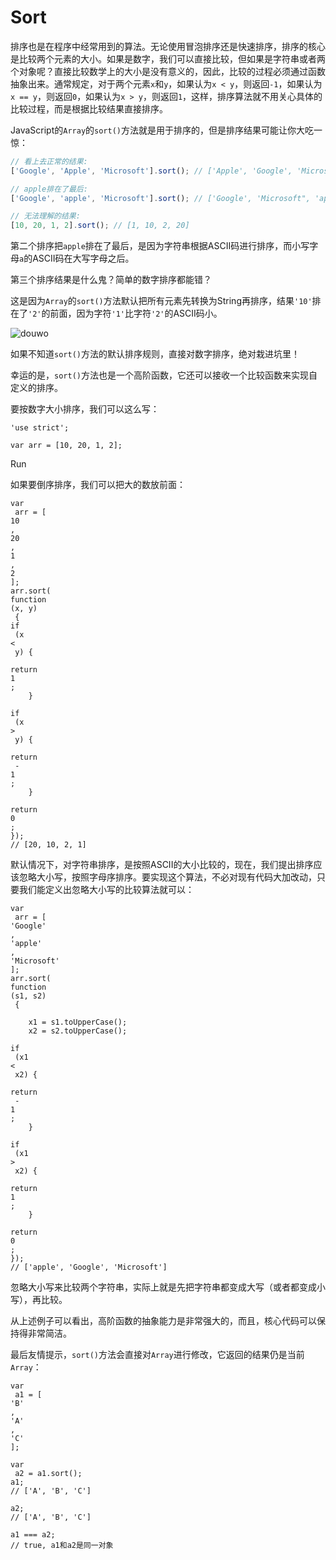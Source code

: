 # Sort

排序也是在程序中经常用到的算法。无论使用冒泡排序还是快速排序，排序的核心是比较两个元素的大小。如果是数字，我们可以直接比较，但如果是字符串或者两个对象呢？直接比较数学上的大小是没有意义的，因此，比较的过程必须通过函数抽象出来。通常规定，对于两个元素`x`和`y`，如果认为`x < y`，则返回`-1`，如果认为`x == y`，则返回`0`，如果认为`x > y`，则返回`1`，这样，排序算法就不用关心具体的比较过程，而是根据比较结果直接排序。

JavaScript的`Array`的`sort()`方法就是用于排序的，但是排序结果可能让你大吃一惊：

```js
// 看上去正常的结果:
['Google', 'Apple', 'Microsoft'].sort(); // ['Apple', 'Google', 'Microsoft'];

// apple排在了最后:
['Google', 'apple', 'Microsoft'].sort(); // ['Google', 'Microsoft", 'apple']

// 无法理解的结果:
[10, 20, 1, 2].sort(); // [1, 10, 2, 20]
```

第二个排序把`apple`排在了最后，是因为字符串根据ASCII码进行排序，而小写字母`a`的ASCII码在大写字母之后。

第三个排序结果是什么鬼？简单的数字排序都能错？

这是因为`Array`的`sort()`方法默认把所有元素先转换为String再排序，结果`'10'`排在了`'2'`的前面，因为字符`'1'`比字符`'2'`的ASCII码小。

![](https://cdn.liaoxuefeng.com/cdn/files/attachments/0014404661280028775b0bde3a649eca7652c9863e5ba1e000/l "douwo")

如果不知道`sort()`方法的默认排序规则，直接对数字排序，绝对栽进坑里！

幸运的是，`sort()`方法也是一个高阶函数，它还可以接收一个比较函数来实现自定义的排序。

要按数字大小排序，我们可以这么写：

```
'use strict';

var arr = [10, 20, 1, 2];

```

Run

如果要倒序排序，我们可以把大的数放前面：

```
var
 arr = [
10
, 
20
, 
1
, 
2
];
arr.sort(
function
(x, y)
 {
if
 (x 
<
 y) {
        
return
1
;
    }
    
if
 (x 
>
 y) {
        
return
 -
1
;
    }
    
return
0
;
}); 
// [20, 10, 2, 1]
```

默认情况下，对字符串排序，是按照ASCII的大小比较的，现在，我们提出排序应该忽略大小写，按照字母序排序。要实现这个算法，不必对现有代码大加改动，只要我们能定义出忽略大小写的比较算法就可以：

```
var
 arr = [
'Google'
, 
'apple'
, 
'Microsoft'
];
arr.sort(
function
(s1, s2)
 {

    x1 = s1.toUpperCase();
    x2 = s2.toUpperCase();
    
if
 (x1 
<
 x2) {
        
return
 -
1
;
    }
    
if
 (x1 
>
 x2) {
        
return
1
;
    }
    
return
0
;
}); 
// ['apple', 'Google', 'Microsoft']
```

忽略大小写来比较两个字符串，实际上就是先把字符串都变成大写（或者都变成小写），再比较。

从上述例子可以看出，高阶函数的抽象能力是非常强大的，而且，核心代码可以保持得非常简洁。

最后友情提示，`sort()`方法会直接对`Array`进行修改，它返回的结果仍是当前`Array`：

```
var
 a1 = [
'B'
, 
'A'
, 
'C'
];

var
 a2 = a1.sort();
a1; 
// ['A', 'B', 'C']

a2; 
// ['A', 'B', 'C']

a1 === a2; 
// true, a1和a2是同一对象
```



